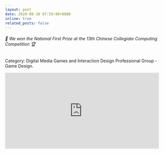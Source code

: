 ```yaml
---
layout: post
date: 2020-08-30 07:59:00+0800
inline: true
related_posts: false
---
```


###### 🎉 We won the National First Prize at the 13th Chinese Collegiate Computing Competition 🏆
Category: Digital Media Games and Interaction Design Professional Group - Game Design.


<iframe frameborder="0" src="https://v.qq.com/txp/iframe/player.html?vid=l325767kb7n&autoplay=0" width="100%" height="250" scrolling="no" border="0" frameborder="no" framespacing="0" allowfullscreen="true"></iframe>